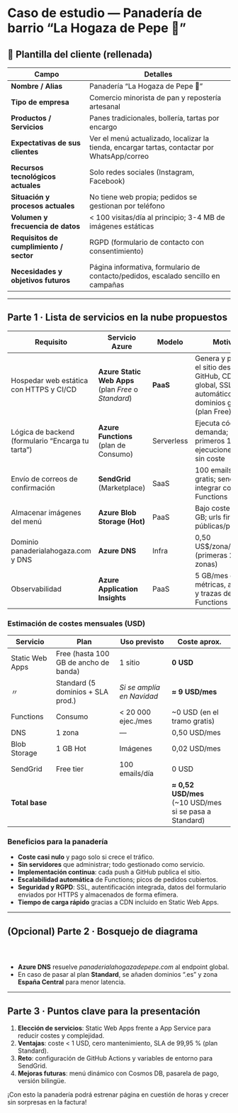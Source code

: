 # Caso de estudio — Panadería de barrio “La Hogaza de Pepe 🐸”

## 📄 Plantilla del cliente (rellenada)

| Campo | Detalles |
|-------|----------|
| **Nombre / Alias** | Panadería “La Hogaza de Pepe 🐸” |
| **Tipo de empresa** | Comercio minorista de pan y repostería artesanal |
| **Productos / Servicios** | Panes tradicionales, bollería, tartas por encargo |
| **Expectativas de sus clientes** | Ver el menú actualizado, localizar la tienda, encargar tartas, contactar por WhatsApp/correo |
| **Recursos tecnológicos actuales** | Solo redes sociales (Instagram, Facebook) |
| **Situación y procesos actuales** | No tiene web propia; pedidos se gestionan por teléfono |
| **Volumen y frecuencia de datos** | < 100 visitas/día al principio; 3-4 MB de imágenes estáticas |
| **Requisitos de cumplimiento / sector** | RGPD (formulario de contacto con consentimiento) |
| **Necesidades y objetivos futuros** | Página informativa, formulario de contacto/pedidos, escalado sencillo en campañas |

---

## Parte 1 · Lista de servicios en la nube propuestos

| Requisito | Servicio Azure | Modelo | Motivo |
|-----------|----------------|--------|--------|
| Hospedar web estática con HTTPS y CI/CD | **Azure Static Web Apps** (plan *Free* o *Standard*) | **PaaS** | Genera y publica el sitio desde GitHub, CDN global, SSL automático y 2 dominios gratis (plan Free) |
| Lógica de backend (formulario “Encarga tu tarta”) | **Azure Functions** (plan de Consumo) | Serverless | Ejecuta código a demanda; primeros 1 M ejecuciones/mes sin coste |
| Envío de correos de confirmación | **SendGrid** (Marketplace) | SaaS | 100 emails/día gratis; sencillo de integrar con Functions |
| Almacenar imágenes del menú | **Azure Blob Storage (Hot)** | PaaS | Bajo coste por GB; urls firmadas públicas/privadas |
| Dominio panaderialahogaza.com y DNS | **Azure DNS** | Infra | 0,50 US$/zona/mes (primeras 25 zonas) |
| Observabilidad | **Azure Application Insights** | PaaS | 5 GB/mes gratis; métricas, alertas y trazas de Functions |

### Estimación de costes mensuales (USD)

| Servicio | Plan | Uso previsto | Coste aprox. |
|----------|------|--------------|--------------|
| Static Web Apps | Free (hasta 100 GB de ancho de banda) | 1 sitio | **0 USD** |
| 〃 | Standard (5 dominios + SLA prod.) | *Si se amplía en Navidad* | **≈ 9 USD/mes** |
| Functions | Consumo | < 20 000 ejec./mes | ~0 USD (en el tramo gratis)|
| DNS | 1 zona | — | 0,50 USD/mes |
| Blob Storage | 1 GB Hot | Imágenes | 0,02 USD/mes |
| SendGrid | Free tier | 100 emails/día | 0 USD |
| **Total base** | | | **≈ 0,52 USD/mes**<br>(~10 USD/mes si se pasa a Standard) |

### Beneficios para la panadería

- **Coste casi nulo** y pago solo si crece el tráfico.  
- **Sin servidores** que administrar; todo gestionado como servicio.  
- **Implementación continua**: cada push a GitHub publica el sitio.  
- **Escalabilidad automática** de Functions; picos de pedidos cubiertos.  
- **Seguridad y RGPD**: SSL, autentificación integrada, datos del formulario enviados por HTTPS y almacenados de forma efímera.  
- **Tiempo de carga rápido** gracias a CDN incluido en Static Web Apps.  

---

## (Opcional) Parte 2 · Bosquejo de diagrama

```



```

- **Azure DNS** resuelve *panaderialahogazadepepe.com* al endpoint global.  
- En caso de pasar al plan **Standard**, se añaden dominios “.es” y zona **España Central** para menor latencia.

---

## Parte 3 · Puntos clave para la presentación

1. **Elección de servicios**: Static Web Apps frente a App Service para reducir costes y complejidad.  
2. **Ventajas**: coste < 1 USD, cero mantenimiento, SLA de 99,95 % (plan Standard).  
3. **Reto**: configuración de GitHub Actions y variables de entorno para SendGrid.  
4. **Mejoras futuras**: menú dinámico con Cosmos DB, pasarela de pago, versión bilingüe.  

¡Con esto la panadería podrá estrenar página en cuestión de horas y crecer sin sorpresas en la factura!  